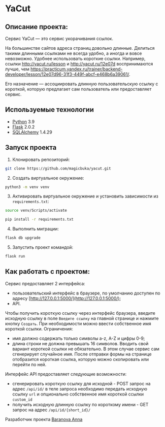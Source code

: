 # YaCut

## Описание проекта:

Cервис YaCut — это сервис укорачивания ссылок.

На большинстве сайтов адреса страниц довольно длинные. Делиться такими длинными ссылками не всегда удобно, а иногда и вовсе невозможно. 
Удобнее использовать короткие ссылки. Например, ссылки http://yacut.ru/lesson и http://yacut.ru/12e07d воспринимаются лучше, чем https://practicum.yandex.ru/trainer/backend-developer/lesson/12e07d96-31f3-449f-abcf-e468b6a39061/.

Его назначение — ассоциировать длинную пользовательскую ссылку с короткой, которую предлагает сам пользователь или предоставляет сервис.

## Используемые технологии
- [Python](https://www.python.org/) 3.9
- [Flask](https://flask.palletsprojects.com/en/2.3.x/) 2.0.2
- [SQLAlchemy](https://www.sqlalchemy.org/) 1.4.29

## Запуск проекта

1. Клонировать репозиторий:
```bash
git clone https://github.com/magicbuka/yacut.git
```

2. Создать виртуальное окружение:
```bash
python3 -m venv venv
```

3. Активировать виртуальное окружение и установить зависимости из ```requirements.txt```:
```bash
source venv/Scripts/activate
```

```bash
pip install -r requirements.txt
```

4. Выполнить миграции:

```bash
flask db upgrade
```

5. Запустить проект командой:

```bash
flask run
```


## Как работать с проектом:

Сервис предоставляет 2 интерфейса:

* пользовательский интерфейс в браузере, по умолчанию доступен по адресу [http://127.0.0.1:5000/](http://127.0.0.1:5000/);
* API.

Чтобы получить короткую ссылку через интерфейс браузера, введите исходную ссылку в поле `Введите ссылку` на главной странице и нажмите кнопку `Создать`. При необходимости можно ввести собственное имя короткой ссылки. 
Ограничения:
* имя должно содержать только символы a-z, A-Z и цифры 0-9;
* длина строки не должна превышать 16 символов.
Вводить свой вариант короткой ссылки не обязательно. В этом случае сервис сам сгенерирует случайное имя. 
После отправки формы на странице отобразится короткая ссылка, которую можно скопировать или перейти по ней.

Интерфейс API предоставляет следующие возможности:
* сгенерировать короткую ссылку для исходной - POST запрос на адрес `/api/id/`
    в теле запроса необходимо передать исходную ссылку `url` и опционально собственное имя короткой ссылки `custom_id`
* получить исходную длинную ссылку по короткому имени - GET запрос на адрес `/api/id/{short_id}/`



Разработчик проекта [Baranova Anna](https://github.com/magicbuka)